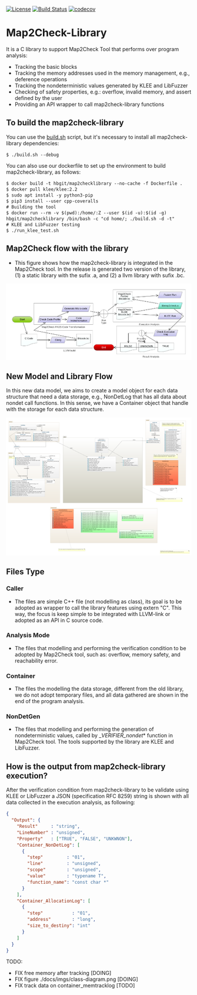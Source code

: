 [![License](https://img.shields.io/badge/license-GPL--3-lighgreen)](../master/LICENSE)
[![Build Status](https://travis-ci.org/hbgit/map2check-library.svg?branch=master)](https://travis-ci.org/hbgit/map2check-library)
[![codecov](https://codecov.io/gh/hbgit/map2check-library/branch/master/graph/badge.svg)](https://codecov.io/gh/hbgit/map2check-library)

# Map2Check-Library
It is a C library to support Map2Check Tool that performs over program analysis:

- Tracking the basic blocks 
- Tracking the memory addresses used in the memory management, e.g., deference operations
- Tracking the nondeterministic values generated by KLEE and LibFuzzer
- Checking of safety properties, e.g.: overflow, invalid memory, and assert defined by the user 
- Providing an API wrapper to call map2check-library functions

## To build the map2check-library

You can use the [build.sh](build.sh) script, but it's necessary to install all map2check-library dependencies:

```Console
$ ./build.sh --debug
```

You can also use our dockerfile to set up the environment to build map2check-library, as follows:

```Console
$ docker build -t hbgit/map2checklibrary --no-cache -f Dockerfile .
$ docker pull klee/klee:2.2
$ sudo apt install -y python3-pip
$ pip3 install --user cpp-coveralls
# Building the tool
$ docker run --rm -v $(pwd):/home/:Z --user $(id -u):$(id -g) hbgit/map2checklibrary /bin/bash -c "cd home/; ./build.sh -d -t"
# KLEE and LibFuzzer testing
$ ./run_klee_test.sh
```

<!-- Using https://mermaidjs.github.io/mermaid-live-editor -->

## Map2Check flow with the library

- This figure shows how the map2check-library is integrated in the Map2Check tool. In the release is generated two version of the library, (1) a static library with the sufix .a, and (2) a llvm library with sufix .bc.

<!-- from https://app.genmymodel.com/ -->
<center>
<img src="./docs/imgs/map2check-flowchart.png">
</center>


## **New Model and Library Flow**

In this new data model, we aims to create a model object for each data structure that need a data storage, e.g., NonDetLog that has all data about nondet call functions. In this sense, we have a Container object that handle with the storage for each data structure.

<!-- from https://app.genmymodel.com/ -->
<center>
<img src="./docs/imgs/class-diagram.png">
</center>


## Files Type

### Caller

- The files are simple C++ file (not modelling as class), its goal is to be adopted as wrapper to call the library features using extern "C". This way, the focus is keep simple to be integrated with LLVM-link or adopted as an API in C source code.

### Analysis Mode

- The files that modelling and performing the verification condition to be adopted by Map2Check tool, such as: overflow, memory safety, and reachability error.

### Container

- The files the modelling the data storage, different from the old library, we do not adopt temporary files, and all data gathered are shown in the end of the program analysis.

### NonDetGen

- The files that modelling and performing the generation of nondeterministic values, called by __VERIFIER_nondet_* function in Map2Check tool. The tools supported by the library are KLEE and LibFuzzer.


## How is the output from map2check-library execution?

After the verification condition from map2check-library to be validate using KLEE or LibFuzzer a JSON (specification RFC 8259) string is shown with all data collected in the execution analysis, as following:

```json
{
  "Output": {
    "Result"     : "string",
    "LineNumber" : "unsigned",
    "Property"   : ["TRUE", "FALSE", "UNKWNON"],
    "Container_NonDetLog": [
      {
        "step"         : "01",
        "line"         : "unsigned",
        "scope"        : "unsigned",
        "value"        : "typename T",
        "function_name": "const char *"
      }
    ],
    "Container_AllocationLog": [
      {
        "step"           : "01",
        "address"        : "long",
        "size_to_destiny": "int"
      }
    ]
  }
}
```


TODO:
- FIX free memory after tracking [DOING]
- FIX figure ./docs/imgs/class-diagram.png [DOING]
- FIX track data on container_memtracklog [TODO]